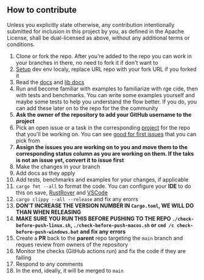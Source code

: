 ## How to contribute

Unless you explicitly state otherwise, any contribution intentionally submitted for inclusion in this project by you, as defined in the Apache License, shall be dual-licensed as above, without any additional terms or conditions.

1. Clone or fork the repo. After you're added to the repo you can work in your branches in there, no need to fork it if don't want to
2. [Setup](https://github.com/radumarias/rencfs?tab=readme-ov-file#locally) dev env localy, replace URL repo with your fork URL if you forked it
3. Read the [docs](https://github.com/radumarias/rencfs) and [lib docs](https://docs.rs/rencfs/latest/rencfs)
4. Run and become familiar with examples to familiarize with rge cide, then with tests and benchmarks. You can write some examples yourself and maybe some tests to help you understand the flow better. If you do, you can add these later on to the repo for the the community
5. **Ask the owner of the repository to add your GitHub username to the project** 
6. Pick an open issue or a task in the corresponding [project](https://github.com/users/radumarias/projects/1) for the repo that you'll be working on. You can see [good for first issues](https://github.com/radumarias/rencfs/issues?q=is%3Aissue+is%3Aopen+label%3A%22good+first+issue%22) that you can pick from
7. **Assign the issues you are working on to you and move them to the corresponding status column as you are working on them. If the taks is not an issue yet, convert it to issue first**
8. Make the changes in your branch
9. Add docs as they apply
10. Add tests, benchmarks and examples for your changes, if applicable
11. `cargo fmt --all` to format the code. You can configure your **IDE** to do this on
   save, [RustRover](https://www.jetbrains.com/help/rust/rustfmt.html)
   and [VSCode](https://code.visualstudio.com/docs/languages/rust#_formatting)
12. `cargo clippy --all --release` and fix any erorrs
13. **DON'T INCREASE THE VERSION NUMBER IN `Cargo.toml`, WE WILL DO THAN WHEN RELEASING**
14. **MAKE SURE YOU RUN THIS BEFORE PUSHING TO THE REPO `./check-before-push-linux.sh`, `./check-before-push-macos.sh` or `cmd /c check-before-push-windows.bat` and fix any errors**
15. Create a **PR** back to the **parent** repo targeting the `main` branch and reques review from owners of the repository
16. Monitor the checks (GitHub actions run) and fix the code if they are failing
17. Respond to any comments
18. In the end, ideally, it will be merged to `main`
